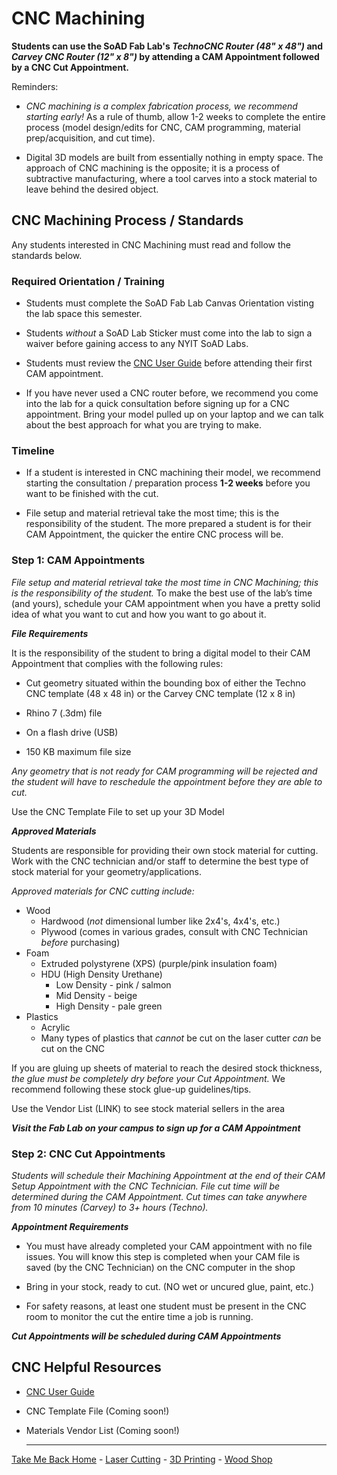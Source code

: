 
# CNC Machining

**Students can use the SoAD Fab Lab's *TechnoCNC Router (48" x 48")* and *Carvey CNC Router (12" x 8")* by attending a CAM Appointment followed by a CNC Cut Appointment.**

Reminders:
* *CNC machining is a complex fabrication process, we recommend starting early!* As a rule of thumb, allow 1-2 weeks to complete the entire process (model design/edits for CNC, CAM programming, material prep/acquisition, and cut time).

* Digital 3D models are built from essentially nothing in empty space. The approach of CNC machining is the opposite; it is a process of subtractive manufacturing, where a tool carves into a stock material to leave behind the desired object. 


## CNC Machining Process / Standards
Any students interested in CNC Machining must read and follow the standards below.


### Required Orientation / Training
* Students must complete the SoAD Fab Lab Canvas Orientation visting the lab space this semester.
  
* Students *without* a SoAD Lab Sticker must come into the lab to sign a waiver before gaining access to any NYIT SoAD Labs.
   
* Students must review the [CNC User Guide](https://digitalfabricationlab-nyit-soad.github.io/resources/UserGuides/CNCmills) before attending their first CAM appointment.
    
* If you have never used a CNC router before, we recommend you come into the lab for a quick consultation before signing up for a CNC appointment. Bring your model pulled up on your laptop and we can talk about the best approach for what you are trying to make.


### Timeline
* If a student is interested in CNC machining their model, we recommend starting the consultation / preparation process **1-2 weeks** before you want to be finished with the cut.
  
* File setup and material retrieval take the most time; this is the responsibility of the student. The more prepared a student is for their CAM Appointment, the quicker the entire CNC process will be. 


### Step 1: CAM Appointments 
*File setup and material retrieval take the most time in CNC Machining; this is the responsibility of the student.* To make the best use of the lab’s time (and yours), schedule your CAM appointment when you have a pretty solid idea of what you want to cut and how you want to go about it. 


***File Requirements***

It is the responsibility of the student to bring a digital model to their CAM Appointment that complies with the following rules:

* Cut geometry situated within the bounding box of either the Techno CNC template (48 x 48 in) or the Carvey CNC template (12 x 8 in)
  
* Rhino 7 (.3dm) file
  
* On a flash drive (USB)
  
* 150 KB maximum file size

*Any geometry that is not ready for CAM programming will be rejected and the student will have to reschedule the appointment before they are able to cut.* 

Use the CNC Template File to set up your 3D Model


***Approved Materials***

Students are responsible for providing their own stock material for cutting. Work with the CNC technician and/or staff to determine the best type of stock material for your geometry/applications. 

*Approved materials for CNC cutting include:*

* Wood
   * Hardwood (*not* dimensional lumber like 2x4's, 4x4's, etc.)
   * Plywood (comes in various grades, consult with CNC Technician *before* purchasing)
* Foam
   * Extruded polystyrene (XPS) (purple/pink insulation foam)
   * HDU (High Density Urethane)
      * Low Density - pink / salmon
      * Mid Density - beige
      * High Density - pale green
* Plastics
   * Acrylic
   * Many types of plastics that *cannot* be cut on the laser cutter *can* be cut on the CNC

If you are gluing up sheets of material to reach the desired stock thickness, *the glue must be completely dry before your Cut Appointment.* We recommend following these stock glue-up guidelines/tips. 
 
Use the Vendor List (LINK) to see stock material sellers in the area

***Visit the Fab Lab on your campus to sign up for a CAM Appointment***


### Step 2: CNC Cut Appointments 

*Students will schedule their Machining Appointment at the end of their CAM Setup Appointment with the CNC Technician. File cut time will be determined during the CAM Appointment. Cut times can take anywhere from 10 minutes (Carvey) to 3+ hours (Techno).*


***Appointment Requirements***

* You must have already completed your CAM appointment with no file issues. You will know this step is completed when your CAM file is saved (by the CNC Technician) on the CNC computer in the shop
  
* Bring in your stock, ready to cut. (NO wet or uncured glue, paint, etc.)
  
* For safety reasons, at least one student must be present in the CNC room to monitor the cut the entire time a job is running.

***Cut Appointments will be scheduled during CAM Appointments***


## CNC Helpful Resources

* [CNC User Guide](https://github.com/DigitalFabricationLab-NYIT-SoAD/resources/blob/main/UserGuides/CNCmills.md)
  
* CNC Template File (Coming soon!)
  
* Materials Vendor List (Coming soon!)

  ___

[Take Me Back Home](https://digitalfabricationlab-nyit-soad.github.io/resources/) - [Laser Cutting](https://digitalfabricationlab-nyit-soad.github.io/resources/LaserCutters/) - [3D Printing](https://digitalfabricationlab-nyit-soad.github.io/resources/3Dprinters/) - [Wood Shop](https://digitalfabricationlab-nyit-soad.github.io/resources/ShopTools/)  
